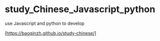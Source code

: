 # study_Chinese_Javascript_python
use Javascript and python to develop

[https://baoqinzh.github.io/study-chinese/]
